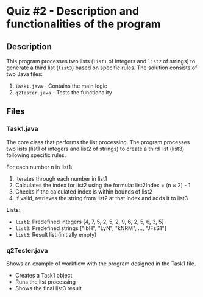 # Quiz #2 - Description and functionalities of the program

## Description

This program processes two lists (`list1` of integers and `list2` of strings) to generate a third list (`list3`) based on specific rules. The solution consists of two Java files:

1. `Task1.java` - Contains the main logic
2. `q2Tester.java` - Tests the functionality

## Files

### Task1.java

The core class that performs the list processing.
The program processes two lists (list1 of integers and list2 of strings) to create a third list (list3) following specific rules.

For each number n in list1:

1. Iterates through each number in list1
2. Calculates the index for list2 using the formula: list2Index = (n × 2) - 1
3. Checks if the calculated index is within bounds of list2
4. If valid, retrieves the string from list2 at that index and adds it to
   list3

**Lists:**

- `list1`: Predefined integers [4, 7, 5, 2, 5, 2, 9, 6, 2, 5, 6, 3, 5]
- `list2`: Predefined strings ["lbH", "LyN", "kNRM", ..., "JFsS1"]
- `list3`: Result list (initially empty)

### q2Tester.java

Shows an example of workflow with the program designed in the Task1 file.

- Creates a Task1 object
- Runs the list processing
- Shows the final list3 result
